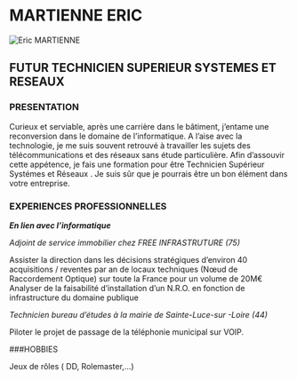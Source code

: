 # MARTIENNE ERIC
![Eric MARTIENNE](https://github.com/MisterMARTIENNE/ExersiceMarkDown/photo.jpg)
## FUTUR TECHNICIEN SUPERIEUR SYSTEMES ET RESEAUX

### PRESENTATION

Curieux et serviable, après une carrière dans le bâtiment, j’entame une reconversion dans le domaine de l’informatique. A l’aise avec la technologie, je me suis souvent retrouvé à travailler les sujets des télécommunications et des réseaux sans étude particulière. Afin d’assouvir cette appétence, je fais une formation pour être Technicien Supérieur Systémes et Réseaux . Je suis sûr que je pourrais être un bon élément dans votre entreprise.

### EXPERIENCES PROFESSIONNELLES

_**En lien avec l’informatique**_

_Adjoint de service immobilier chez FREE INFRASTRUTURE (75)_

Assister la direction dans les décisions stratégiques d’environ 40 acquisitions / reventes par an de locaux techniques (Nœud de Raccordement Optique) sur toute la France pour un volume de 20M€
Analyser de la faisabilité d’installation d’un N.R.O. en fonction de infrastructure du domaine publique

_Technicien bureau d’études à la mairie de Sainte-Luce-sur -Loire (44)_

Piloter le projet de passage de la téléphonie municipal sur VOIP.

###HOBBIES

Jeux de rôles ( DD, Rolemaster,...)
